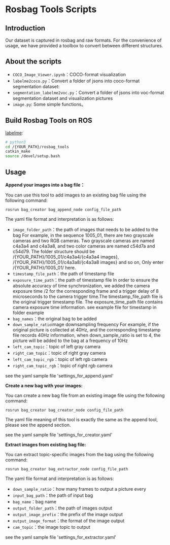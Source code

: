 # Rosbag Tools Scripts

## Introduction

Our dataset is captured in rosbag and raw formats. For the convenience of usage, we have provided a toolbox to convert between different structures.

## About the scripts

- `COCO_Image_Viewer.ipynb`：COCO-format visualization
- `labelme2coco.py`：Convert a folder of jsons into coco-format segmentation dataset:
- `segmentation_labelme2voc.py`：Convert a folder of jsons into voc-format segmentation dataset and visualization pictures
- `image.py`: Some simple functions。

## Build Rosbag Tools on ROS

[labelme](https://github.com/wkentaro/labelme):

```bash
# python3
cd /{YOUR_PATH}/rosbag_tools
catkin_make
source /devel/setup.bash
```

## Usage


**Append your images into a bag file：**

You can use this tool to add images to an existing bag file using the following command:

`rosrun bag_creator bag_append_node config_file_path`

The yaml file format and interpretation is as follows:

- `image_folder_path`：the path of images that needs to be added to the bag
For example, in the sequence 1005_01, there are two grayscale cameras and two RGB cameras. Two grayscale cameras are named c4a3a4 and c4a3a8, and two color cameras are named c54d7a and c54d79. The folder structure should be /{YOUR_PATH}/1005_01/c4a3a4/{c4a3a4 images}, /{YOUR_PATH}/1005_01/c4a3a8/{c4a3a8 images} and so on, Only enter /{YOUR_PATH}/1005_01/ here.
- `timestamp_file_path`：the path of timestamp file
- `exposure_time_path`：the path of timestamp file
In order to ensure the absolute accuracy of time synchronization, we added the camera exposure time /2 for the corresponding frame and a trigger delay of 8 microseconds to the camera trigger time.The timestamp_file_path file is the original trigger timestamp file. The exposure_time_path file contains camera exposure time information.
see example file for timestamp in folder example
- `bag_names`：the original bag to be added
- `down_sample_ratio`image downsampling frequency
For example, if the original picture is collected at 40Hz, and the corresponding timestamp file records 40Hz information, when down_sample_ratio is set to 4, the picture will be added to the bag at a frequency of 10Hz
- `left_cam_topic`：topic of left gray camera
- `right_cam_topic`：topic of right gray camera
- `left_cam_topic_rgb`：topic of left rgb camera
- `right_cam_topic_rgb`：topic of right rgb camera

see the yaml sample file 'settings_for_append.yaml'

**Create a new bag with your images:**

You can create a new bag file from an existing image file using the following command:

`rosrun bag_creator bag_creator_node config_file_path`

The yaml file meaning of this tool is exactly the same as the append tool, please see the append section.

see the yaml sample file 'settings_for_creator.yaml'

**Extract images from existing bag file:**

You can extract topic-specific images from the bag using the following command:

`rosrun bag_creator bag_extractor_node config_file_path`

The yaml file format and interpretation is as follows:

- `down_sample_ratio`：how many frames to output a picture every
- `input_bag_path`：the path of input bag
- `bag_name`：bag name
- `output_folder_path`：the path of images output
- `output_image_prefix`：the prefix of the image output
- `output_image_format`：the format of the image output
- `cam_topic`：the image topic to output

see the yaml sample file 'settings_for_extractor.yaml'



